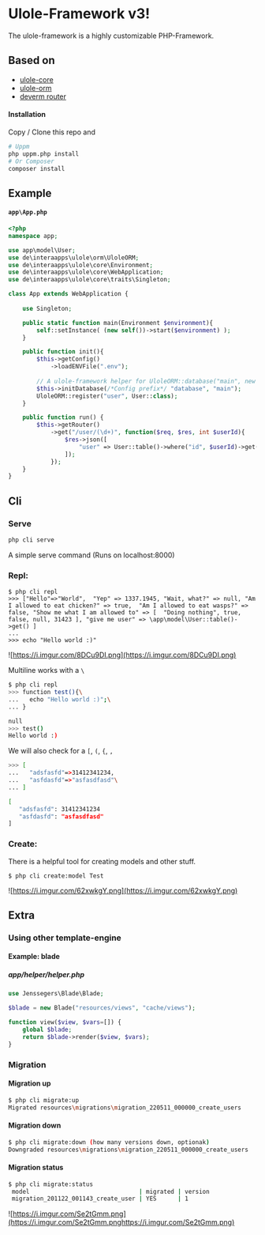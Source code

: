 # Ulole-Framework v3!

The ulole-framework is a highly customizable PHP-Framework. 

## Based on
- [ulole-core](https://github.com/interaapps/ulole-core)
- [ulole-orm](https://github.com/interaapps/ulole-orm)
- [deverm router](https://github.com/interaapps/deverm-router)

#### Installation
Copy / Clone this repo and
```bash
# Uppm
php uppm.php install
# Or Composer
composer install
```

## Example
#### `app\App.php`
```php
<?php
namespace app;

use app\model\User;
use de\interaapps\ulole\orm\UloleORM;
use de\interaapps\ulole\core\Environment;
use de\interaapps\ulole\core\WebApplication;
use de\interaapps\ulole\core\traits\Singleton;

class App extends WebApplication {
    
    use Singleton;

    public static function main(Environment $environment){    
        self::setInstance( (new self())->start($environment) );
    }

    public function init(){
        $this->getConfig()
            ->loadENVFile(".env"); 
            
        // A ulole-framework helper for UloleORM::database("main", new Database(...))
        $this->initDatabase(/*Config prefix*/ "database", "main");
        UloleORM::register("user", User::class);
    }

    public function run() {
        $this->getRouter()
            ->get("/user/(\d+)", function($req, $res, int $userId){
                $res->json([
                    "user" => User::table()->where("id", $userId)->get()
                ]);
            });
    }
}
```

## Cli

### Serve
```bash
php cli serve
```
A simple serve command (Runs on localhost:8000)
### Repl:
```
$ php cli repl
>>> ["Hello"=>"World",  "Yep" => 1337.1945, "Wait, what?" => null, "Am I allowed to eat chicken?" => true,  "Am I allowed to eat wasps?" => false, "Show me what I am allowed to" => [  "Doing nothing", true,  false, null, 31423 ], "give me user" => \app\model\User::table()->get() ]
...
>>> echo "Hello world :)"
```
![https://i.imgur.com/8DCu9DI.png](https://i.imgur.com/8DCu9DI.png)

Multiline works with a `\`
```bash
$ php cli repl
>>> function test(){\
...   echo "Hello world :)";\
... }

null
>>> test()
Hello world :)
```
We will also check for a `[`, `(`, `{`, `,`
```bash
>>> [
...   "adsfasfd"=>31412341234,
...   "asfdasfd"=>"asfasdfasd"\
... ]

[
   "adsfasfd": 31412341234
   "asfdasfd": "asfasdfasd"
]
``` 

### Create:
There is a helpful tool for creating models and other stuff.
```
$ php cli create:model Test
```
![https://i.imgur.com/62xwkgY.png](https://i.imgur.com/62xwkgY.png)

## Extra

### Using other template-engine
#### Example: blade
##### app/helper/helper.php
```php
use Jenssegers\Blade\Blade;

$blade = new Blade("resources/views", "cache/views");

function view($view, $vars=[]) {
    global $blade;
    return $blade->render($view, $vars);
}
```

### Migration
#### Migration up
```bash
$ php cli migrate:up
Migrated resources\migrations\migration_220511_000000_create_users
```

#### Migration down
```bash
$ php cli migrate:down (how many versions down, optionak)
Downgraded resources\migrations\migration_220511_000000_create_users
```

#### Migration status
```bash
$ php cli migrate:status
 model                               | migrated | version
 migration_201122_001143_create_user | YES      | 1
```

![https://i.imgur.com/Se2tGmm.png](https://i.imgur.com/Se2tGmm.pnghttps://i.imgur.com/Se2tGmm.png)